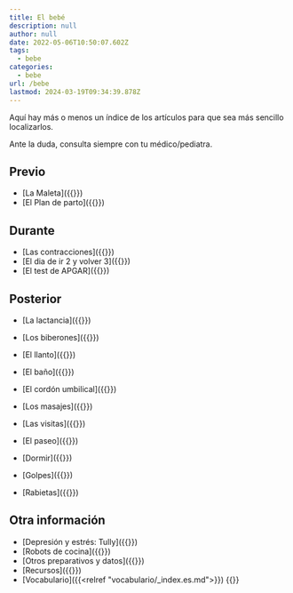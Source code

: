```yaml
---
title: El bebé
description: null
author: null
date: 2022-05-06T10:50:07.602Z
tags:
  - bebe
categories:
  - bebe
url: /bebe
lastmod: 2024-03-19T09:34:39.878Z
---
```


Aquí hay más o menos un índice de los artículos para que sea más sencillo localizarlos.

Ante la duda, consulta siempre con tu médico/pediatra.

## Previo

- [La Maleta]({{<relref path="maleta.es.md" >}})
- [El Plan de parto]({{<relref path="plan-de-parto.es.md" >}})

## Durante

- [Las contracciones]({{<relref path="contracciones.es.md" >}})
- [El dia de ir 2 y volver 3]({{<relref path="el-dia-de-ir-2-y-volver-3.es.md" >}})
- [El test de APGAR]({{<relref path="apgar.es.md">}})

## Posterior

- [La lactancia]({{<relref path="lactancia.es.md" >}})
- [Los biberones]({{<relref path="biberones.es.md" >}})
- [El llanto]({{<relref path="llanto.es.md" >}})
- [El baño]({{<relref path="bano.es.md" >}})
- [El cordón umbilical]({{<relref path="cordon.es.md" >}})
- [Los masajes]({{<relref path="masajes.es.md" >}})
- [Las visitas]({{<relref path="visitas.es.md" >}})
- [El paseo]({{<relref path="paseo.es.md" >}})

- [Dormir]({{<relref path="dormir.es.md" >}})
- [Golpes]({{<relref path="golpes.es.md" >}})
- [Rabietas]({{<relref path="las-rabietas.es.md" >}})

## Otra información

- [Depresión y estrés: Tully]({{<relref path="tully.es.md" >}})
- [Robots de cocina]({{<relref path="2019-01-04-thermomix/index.es.md" >}})
- [Otros preparativos y datos]({{<relref path="preparativos.es.md">}})
- [Recursos]({{<relref path="recursos.es.md" >}})
- [Vocabulario]({{<relref "vocabulario/_index.es.md">}})
  {{<disfruta>}}

